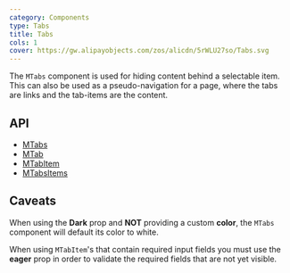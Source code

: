 ```yaml
---
category: Components
type: Tabs
title: Tabs
cols: 1
cover: https://gw.alipayobjects.com/zos/alicdn/5rWLU27so/Tabs.svg
---
```


The `MTabs` component is used for hiding content behind a selectable item. This can also be used as a pseudo-navigation
for a page, where the tabs are links and the tab-items are the content.

## API

- [MTabs](/api/MTabs)
- [MTab](/api/MTab)
- [MTabItem](/api/MTabItem)
- [MTabsItems](/api/MTabsItems)

## Caveats

<!--alert:warning--> 
When using the **Dark** prop and **NOT** providing a custom **color**, the `MTabs` component will default its color to white.
<!--alert:warning--> 

<!--alert:warning--> 
When using `MTabItem`'s that contain required input fields you must use the **eager** prop in order to validate the required fields that are not yet visible.
<!--alert:warning--> 